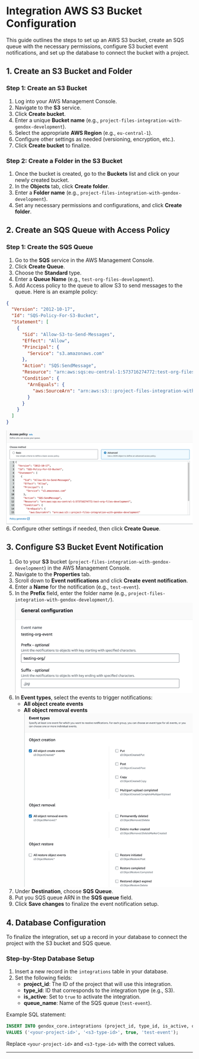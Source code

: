 

# Integration AWS S3 Bucket Configuration

This guide outlines the steps to set up an AWS S3 bucket, create an SQS queue with the necessary permissions, configure S3 bucket event notifications, and set up the database to connect the bucket with a project.

## 1. Create an S3 Bucket and Folder

### Step 1: Create an S3 Bucket
1. Log into your AWS Management Console.
2. Navigate to the **S3** service.
3. Click **Create bucket**.
4. Enter a unique **Bucket name** (e.g., `project-files-integration-with-gendox-development`).
5. Select the appropriate **AWS Region** (e.g., `eu-central-1`).
6. Configure other settings as needed (versioning, encryption, etc.).
7. Click **Create bucket** to finalize.

### Step 2: Create a Folder in the S3 Bucket
1. Once the bucket is created, go to the **Buckets** list and click on your newly created bucket.
2. In the **Objects** tab, click **Create folder**.
3. Enter a **Folder name** (e.g., `project-files-integration-with-gendox-development`).
4. Set any necessary permissions and configurations, and click **Create folder**.

## 2. Create an SQS Queue with Access Policy

### Step 1: Create the SQS Queue
1. Go to the **SQS** service in the AWS Management Console.
2. Click **Create Queue**.
3. Choose the **Standard** type.
4. Enter a **Queue Name** (e.g., `test-org-files-development`).
5. Add Access policy to the queue to allow S3 to send messages to the queue. Here is an example policy:

```json
{
  "Version": "2012-10-17",
  "Id": "SQS-Policy-For-S3-Bucket",
  "Statement": [
    {
      "Sid": "Allow-S3-to-Send-Messages",
      "Effect": "Allow",
      "Principal": {
        "Service": "s3.amazonaws.com"
      },
      "Action": "SQS:SendMessage",
      "Resource": "arn:aws:sqs:eu-central-1:573716274772:test-org-files-development",
      "Condition": {
        "ArnEquals": {
          "aws:SourceArn": "arn:aws:s3:::project-files-integration-with-gendox-development"
        }
      }
    }
  ]
}
```
![sqs1.png](./img/sqs1.png)
6. Configure other settings if needed, then click **Create Queue**.

## 3. Configure S3 Bucket Event Notification

1. Go to your **S3** bucket (`project-files-integration-with-gendox-development`) in the AWS Management Console.
2. Navigate to the **Properties** tab.
3. Scroll down to **Event notifications** and click **Create event notification**.
4. Enter a **Name** for the notification (e.g., `test-event`).
5. In the **Prefix** field, enter the folder name (e.g., `project-files-integration-with-gendox-development/`).
   ![s3-bucket-1.png](./img/s3-bucket-1.png)
6. In **Event types**, select the events to trigger notifications:
    - **All object create events**
    - **All object removal events**
    ![s3-bucket-2.png](./img/s3-bucket-2.png)
7. Under **Destination**, choose **SQS Queue**.
8. Put you SQS queue ARN in the **SQS queue** field.
8. Click **Save changes** to finalize the event notification setup.

## 4. Database Configuration

To finalize the integration, set up a record in your database to connect the project with the S3 bucket and SQS queue.

### Step-by-Step Database Setup
1. Insert a new record in the `integrations` table in your database.
2. Set the following fields:
    - **project_id**: The ID of the project that will use this integration.
    - **type_id**: ID that corresponds to the integration type (e.g., S3).
    - **is_active**: Set to `true` to activate the integration.
    - **queue_name**: Name of the SQS queue (`test-event`).

Example SQL statement:

```sql
INSERT INTO gendox_core.integrations (project_id, type_id, is_active, queue_name)
VALUES ('<your-project-id>', '<s3-type-id>', true, 'test-event');
```

Replace `<your-project-id>` and `<s3-type-id>` with the correct values.

---
